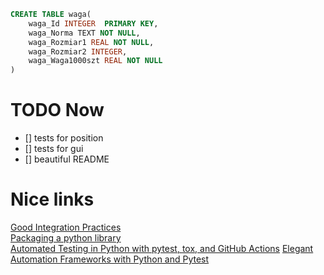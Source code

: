 

```sql
CREATE TABLE waga(
    waga_Id INTEGER  PRIMARY KEY,
    waga_Norma TEXT NOT NULL,
    waga_Rozmiar1 REAL NOT NULL,
    waga_Rozmiar2 INTEGER,
    waga_Waga1000szt REAL NOT NULL
)
```

# TODO Now
  * [] tests for position
  * [] tests for gui
  * [] beautiful README

# Nice links
[Good Integration Practices](https://docs.pytest.org/en/latest/explanation/goodpractices.html)  
[Packaging a python library](https://blog.ionelmc.ro/2014/05/25/python-packaging/#the-structure)  
[Automated Testing in Python with pytest, tox, and GitHub Actions](https://www.youtube.com/watch?v=DhUpxWjOhME&t=1100s)
[Elegant Automation Frameworks with Python and Pytest
](https://www.udemy.com/course/elegant-automation-frameworks-with-python-and-pytest/learn/lecture/11772944#overview)


